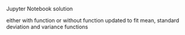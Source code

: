 Jupyter Notebook solution

either with function or without function updated to fit mean, standard deviation and variance functions
